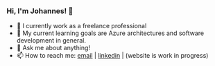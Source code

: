 ### Hi, I'm Johannes! 👋

- 🔭 I currently work as a freelance professional
- 🌱 My current learning goals are Azure architectures and software development in general.
- 💬 Ask me about anything!
- 📫 How to reach me: [email](johannes.schmidt.oxa@gmail.com) | [linkedin](https://www.linkedin.com/in/johannes-schmidt-8789461bb/) | (website is work in progress)
